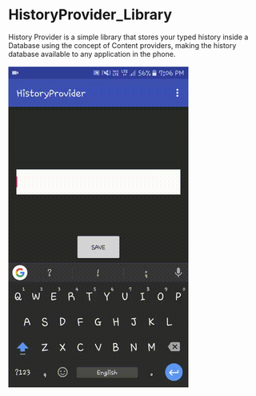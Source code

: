 # HistoryProvider_Library
History Provider is a simple library that stores your typed history inside a Database using the concept of Content providers, making the history database available to any application in the phone.<br/><br/>
![alt tag](https://github.com/Ishmeetsingh97/HistoryProvider_Library/blob/master/HistoryProvider.gif)
